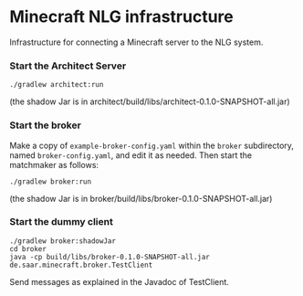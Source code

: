 # Minecraft NLG infrastructure

Infrastructure for connecting a Minecraft server to the NLG system.


### Start the Architect Server

```
./gradlew architect:run
```

(the shadow Jar is in architect/build/libs/architect-0.1.0-SNAPSHOT-all.jar)


### Start the broker

Make a copy of `example-broker-config.yaml` within the `broker` subdirectory, named `broker-config.yaml`, and edit it as needed. Then start the matchmaker as follows:

```
./gradlew broker:run
```

(the shadow Jar is in broker/build/libs/broker-0.1.0-SNAPSHOT-all.jar)

### Start the dummy client

```
./gradlew broker:shadowJar
cd broker
java -cp build/libs/broker-0.1.0-SNAPSHOT-all.jar de.saar.minecraft.broker.TestClient
```

Send messages as explained in the Javadoc of TestClient.
